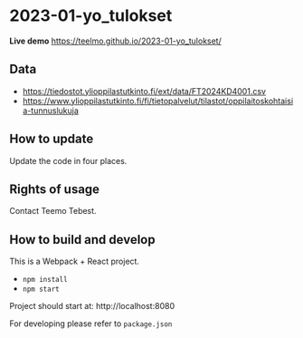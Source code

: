 # 2023-01-yo_tulokset

**Live demo** https://teelmo.github.io/2023-01-yo_tulokset/

## Data

* https://tiedostot.ylioppilastutkinto.fi/ext/data/FT2024KD4001.csv
* https://www.ylioppilastutkinto.fi/fi/tietopalvelut/tilastot/oppilaitoskohtaisia-tunnuslukuja

## How to update

Update the code in four places.

## Rights of usage

Contact Teemo Tebest.

## How to build and develop

This is a Webpack + React project.

* `npm install`
* `npm start`

Project should start at: http://localhost:8080

For developing please refer to `package.json`
